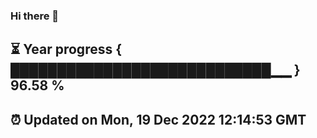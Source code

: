 ### Hi there 👋
⏳ Year progress { ████████████████████████████▁▁ } 96.58 %
---
⏰ Updated on Mon, 19 Dec 2022 12:14:53 GMT
---
